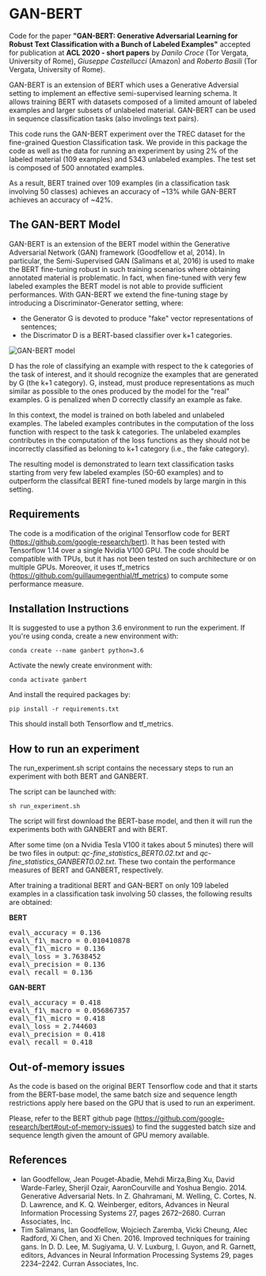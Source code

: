 # GAN-BERT

Code for the paper **"GAN-BERT: Generative Adversarial Learning for Robust Text Classification with a Bunch of Labeled Examples"** accepted for publication at **ACL 2020 - short papers** by *Danilo Croce* (Tor Vergata, University of Rome), *Giuseppe Castellucci* (Amazon) and *Roberto Basili* (Tor Vergata, University of Rome).

GAN-BERT is an extension of BERT which uses a Generative Adversial setting to implement an effective semi-supervised learning schema. It allows training BERT with datasets composed of a limited amount of labeled examples and larger subsets of unlabeled material. 
GAN-BERT can be used in sequence classification tasks (also involings text pairs). 

This code runs the GAN-BERT experiment over the TREC dataset for the fine-grained Question Classification task. We provide in this package the code as well as the data for running an experiment by using 2% of the labeled material (109 examples) and 5343 unlabeled examples.
The test set is composed of 500 annotated examples.

As a result, BERT trained over 109 examples (in a classification task involving 50 classes) achieves an accuracy of ~13% while GAN-BERT achieves an accuracy of ~42%.

## The GAN-BERT Model

GAN-BERT is an extension of the BERT model within the Generative Adversarial Network (GAN) framework (Goodfellow et al, 2014). In particular, the Semi-Supervised GAN (Salimans et al, 2016) is used to make the BERT fine-tuning robust in such training scenarios where obtaining annotated material is problematic. In fact, when fine-tuned with very few labeled examples the BERT model is not able to provide sufficient performances. With GAN-BERT we extend the fine-tuning stage by introducing a Discriminator-Generator setting, where:

- the Generator G is devoted to produce "fake" vector representations of sentences;
- the Discrimator D is a BERT-based classifier over k+1 categories.

![GAN-BERT model](https://github.com/crux82/ganbert/raw/master/ganbert.jpg)

D has the role of classifying an example with respect to the k categories of the task of interest, and it should recognize the examples that are generated by G (the k+1 category). 
G, instead, must produce representations as much similar as possible to the ones produced by the model for the "real" examples. G is penalized when D correctly classify an example as fake.

In this context, the model is trained on both labeled and unlabeled examples. The labeled examples contributes in the computation of the loss function with respect to the task k categories. The unlabeled examples contributes in the computation of the loss functions as they should not be incorrectly classified as beloning to k+1 category (i.e., the fake category).

The resulting model is demonstrated to learn text classification tasks starting from very few labeled examples (50-60 examples) and to outperform the classifcal BERT fine-tuned models by large margin in this setting.

## Requirements

The code is a modification of the original Tensorflow code for BERT (https://github.com/google-research/bert).
It has been tested with Tensorflow 1.14 over a single Nvidia V100 GPU. The code should be compatible with TPUs, but it has not been tested on such architecture or on multiple GPUs.
Moreover, it uses tf_metrics (https://github.com/guillaumegenthial/tf_metrics) to compute some performance measure.

## Installation Instructions
It is suggested to use a python 3.6 environment to run the experiment.
If you're using conda, create a new environment with:

```
conda create --name ganbert python=3.6
```

Activate the newly create environment with:

```
conda activate ganbert
```

And install the required packages by:

```
pip install -r requirements.txt
```

This should install both Tensorflow and tf_metrics.

## How to run an experiment

The run_experiment.sh script contains the necessary steps to run an experiment with both BERT and GANBERT.

The script can be launched with:

```
sh run_experiment.sh
```

The script will first download the BERT-base model, and then it will run the experiments both with GANBERT and with BERT.

After some time (on a Nvidia Tesla V100 it takes about 5 minutes) there will be two files in output: *qc-fine_statistics_BERT0.02.txt* and *qc-fine_statistics_GANBERT0.02.txt*. These two contain the performance measures of BERT and GANBERT, respectively. 

After training a traditional BERT and GAN-BERT on only 109 labeled examples in a classification task involving 50 classes, the following results are obtained:

**BERT**
<pre>
eval\_accuracy = 0.136 
eval\_f1\_macro = 0.010410878 
eval\_f1\_micro = 0.136 
eval\_loss = 3.7638452 
eval\_precision = 0.136 
eval\_recall = 0.136 
</pre>

**GAN-BERT**
<pre>
eval\_accuracy = 0.418 
eval\_f1\_macro = 0.056867357 
eval\_f1\_micro = 0.418
eval\_loss = 2.744603 
eval\_precision = 0.418
eval\_recall = 0.418
</pre>


## Out-of-memory issues

As the code is based on the original BERT Tensorflow code and that it starts from the BERT-base model, the same batch size and sequence length restrictions apply here based on the GPU that is used to run an experiment.

Please, refer to the BERT github page (https://github.com/google-research/bert#out-of-memory-issues) to find the suggested batch size and sequence length given the amount of GPU memory available.


## References
- Ian Goodfellow, Jean Pouget-Abadie, Mehdi Mirza,Bing Xu, David Warde-Farley, Sherjil Ozair, AaronCourville and Yoshua Bengio. 2014. Generative Adversarial Nets. In Z. Ghahramani, M.  Welling, C. Cortes, N. D. Lawrence, and K. Q. Weinberger, editors, Advances in Neural Information Processing Systems 27, pages 2672–2680. Curran Associates, Inc.
- Tim Salimans, Ian Goodfellow, Wojciech Zaremba, Vicki Cheung, Alec Radford, Xi Chen, and Xi Chen. 2016. Improved techniques for training gans. In D. D. Lee, M. Sugiyama, U. V. Luxburg, I. Guyon, and R. Garnett, editors, Advances in Neural Information Processing Systems 29, pages 2234–2242. Curran Associates, Inc.
